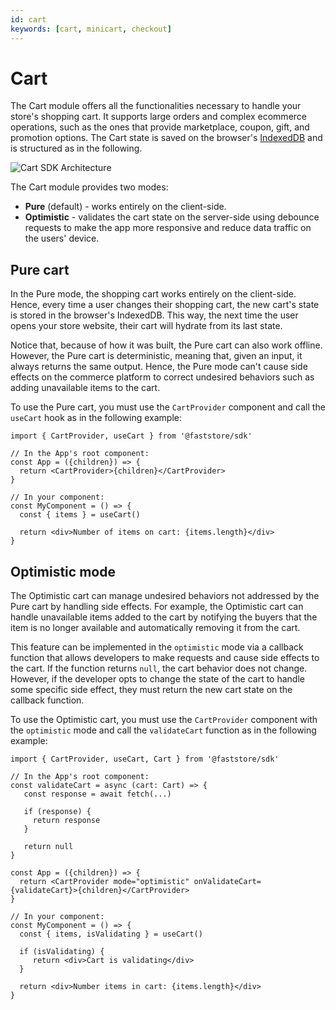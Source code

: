 ```yaml
---
id: cart
keywords: [cart, minicart, checkout]
---
```


# Cart

The Cart module offers all the functionalities necessary to handle your store's shopping cart. It supports large orders and complex ecommerce operations, such as the ones that provide marketplace, coupon, gift, and promotion options.  The Cart state is saved on the browser's [IndexedDB](https://developer.mozilla.org/en-US/docs/Web/API/IndexedDB_API) and is structured as in the following.

![Cart SDK Architecture](https://vtexhelp.vtexassets.com/assets/docs/src/Cart___74c390e654f666b3a2adb7b6a0b5ecf7.png)


The Cart module provides two modes: 
- **Pure** (default) -  works entirely on the client-side.
- **Optimistic** - validates the cart state on the server-side using debounce requests to make the app more responsive and reduce data traffic on the users' device.

## Pure cart

In the Pure mode, the shopping cart works entirely on the client-side. Hence, every time a user changes their shopping cart, the new cart's state is stored in the browser's IndexedDB. This way, the next time the user opens your store website, their cart will hydrate from its last state. 

Notice that, because of how it was built, the Pure cart can also work offline. However, the Pure cart is deterministic, meaning that, given an input, it always returns the same output. Hence, the Pure mode can't cause side effects on the commerce platform to correct undesired behaviors such as adding unavailable items to the cart.

To use the Pure cart, you must use the `CartProvider` component and call the `useCart` hook as in the following example:

```tsx
import { CartProvider, useCart } from '@faststore/sdk'

// In the App's root component:
const App = ({children}) => {
  return <CartProvider>{children}</CartProvider>
}

// In your component:
const MyComponent = () => {
  const { items } = useCart()
  
  return <div>Number of items on cart: {items.length}</div>
}
```

## Optimistic mode

The Optimistic cart can manage undesired behaviors not addressed by the Pure cart by handling side effects. For example, the Optimistic cart can handle unavailable items added to the cart by notifying the buyers that the item is no longer available and automatically removing it from the cart.

This feature can be implemented in the `optimistic` mode via a callback function that allows developers to make requests and cause side effects to the cart. If the function returns `null`, the cart behavior does not change. However, if the developer opts to change the state of the cart to handle some specific side effect, they must return the new cart state on the callback function.

To use the Optimistic cart, you must use the `CartProvider` component with the `optimistic` mode and call the `validateCart` function as in the following example:

```tsx
import { CartProvider, useCart, Cart } from '@faststore/sdk'

// In the App's root component:
const validateCart = async (cart: Cart) => {
   const response = await fetch(...)
   
   if (response) {
     return response
   }

   return null
}

const App = ({children}) => {
  return <CartProvider mode="optimistic" onValidateCart={validateCart}>{children}</CartProvider>
}

// In your component:
const MyComponent = () => {
  const { items, isValidating } = useCart()
  
  if (isValidating) {
     return <div>Cart is validating</div>
  }

  return <div>Number items in cart: {items.length}</div>
}
```
